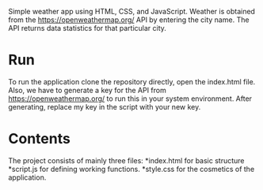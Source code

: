 Simple weather app using HTML, CSS, and JavaScript.
Weather is obtained from the https://openweathermap.org/ API by entering the city name.
The API returns data statistics for that particular city.
# Run
To run the application clone the repository directly, open the index.html file.
Also, we have to generate a key for the API from https://openweathermap.org/ to run this in your system environment.
After generating, replace my key in the script with your new key.

# Contents
The project consists of mainly three files:
*index.html for basic structure
*script.js for defining working functions.
*style.css for the cosmetics of the application.



